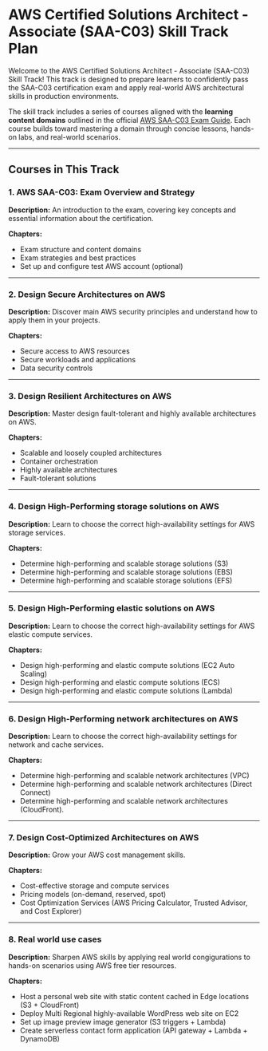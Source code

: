 # AWS Certified Solutions Architect - Associate (SAA-C03) Skill Track Plan

Welcome to the AWS Certified Solutions Architect - Associate (SAA-C03) Skill Track! This track is designed to prepare learners to confidently pass the SAA-C03 certification exam and apply real-world AWS architectural skills in production environments.

The skill track includes a series of courses aligned with the **learning content domains** outlined in the official [AWS SAA-C03 Exam Guide](https://d1.awsstatic.com/training-and-certification/docs-sa-associate/AWS-Certified-Solutions-Architect-Associate_Exam-Guide.pdf). Each course builds toward mastering a domain through concise lessons, hands-on labs, and real-world scenarios.

---

## Courses in This Track

### 1. **AWS SAA-C03: Exam Overview and Strategy**

**Description:**
An introduction to the exam, covering key concepts and essential information about the certification.

**Chapters:**
- Exam structure and content domains
- Exam strategies and best practices
- Set up and configure test AWS account (optional)

---

### 2. **Design Secure Architectures on AWS**  

**Description:**
Discover main AWS security principles and understand how to apply them in your projects.

**Chapters:**
- Secure access to AWS resources
- Secure workloads and applications
- Data security controls

---

### 3. **Design Resilient Architectures on AWS**  

**Description:**
Master design fault-tolerant and highly available architectures on AWS.

**Chapters:**
- Scalable and loosely coupled architectures
- Container orchestration
- Highly available architectures
- Fault-tolerant solutions

---

### 4. **Design High-Performing storage solutions on AWS**  

**Description:**
Learn to choose the correct high-availability settings for AWS storage services.

**Chapters:**
- Determine high-performing and scalable storage solutions (S3)
- Determine high-performing and scalable storage solutions (EBS)
- Determine high-performing and scalable storage solutions (EFS)

---

### 5. **Design High-Performing elastic solutions on AWS**  

**Description:**
Learn to choose the correct high-availability settings for AWS elastic compute services.

**Chapters:**
- Design high-performing and elastic compute solutions (EC2 Auto Scaling)
- Design high-performing and elastic compute solutions (ECS)
- Design high-performing and elastic compute solutions (Lambda)

---

### 6. **Design High-Performing network architectures on AWS**

**Description:**
Learn to choose the correct high-availability settings for network and cache services.

**Chapters:**
- Determine high-performing and scalable network architectures (VPC)
- Determine high-performing and scalable network architectures (Direct Connect)
- Determine high-performing and scalable network architectures (CloudFront).

---

### 7. **Design Cost-Optimized Architectures on AWS**

**Description:**
Grow your AWS cost management skills. 

**Chapters:**
- Cost-effective storage and compute services
- Pricing models (on-demand, reserved, spot)
- Cost Optimization Services (AWS Pricing Calculator, Trusted Advisor, and Cost Explorer)

---

### 8. **Real world use cases**
**Description:**
Sharpen AWS skills by applying real world congigurations to hands-on scenarios using AWS free tier resources.

**Chapters:**
- Host a personal web site with static content cached in Edge locations (S3 + CloudFront)
- Deploy Multi Regional highly-available WordPress web site on EC2
- Set up image preview image generator (S3 triggers + Lambda)
- Create serverless contact form application (API gateway + Lambda + DynamoDB)
